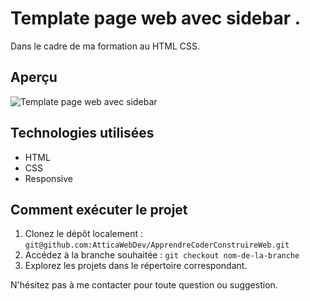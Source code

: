 # Template page web avec sidebar .

Dans le cadre de ma formation au HTML CSS.

## Aperçu

![Template page web avec sidebar](./screenshot/Capture%20d'écran%202023-12-12%20204525.png)

## Technologies utilisées

- HTML
- CSS
- Responsive

## Comment exécuter le projet

1. Clonez le dépôt localement : `git@github.com:AtticaWebDev/ApprendreCoderConstruireWeb.git`
2. Accédez à la branche souhaitée : `git checkout nom-de-la-branche`
3. Explorez les projets dans le répertoire correspondant.

N'hésitez pas à me contacter pour toute question ou suggestion.
